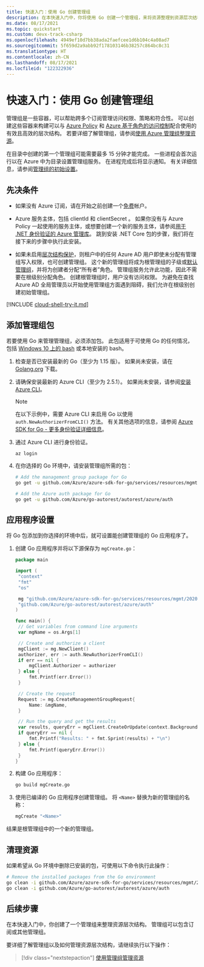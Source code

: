 ```yaml
---
title: 快速入门：使用 Go 创建管理组
description: 在本快速入门中，你将使用 Go 创建一个管理组，来将资源整理到资源层次结构中。
ms.date: 08/17/2021
ms.topic: quickstart
ms.custom: devx-track-csharp
ms.openlocfilehash: 4949ef10d7bb38ada2faefcee1d6b104c4a08ad7
ms.sourcegitcommit: 5f659d2a9abb92f178103146b38257c864bc8c31
ms.translationtype: HT
ms.contentlocale: zh-CN
ms.lasthandoff: 08/17/2021
ms.locfileid: "122322936"
---
```

# <a name="quickstart-create-a-management-group-with-go"></a>快速入门：使用 Go 创建管理组

管理组是一些容器，可以帮助跨多个订阅管理访问权限、策略和符合性。 可以创建这些容器来构建可以与 [Azure Policy](../policy/overview.md) 和 [Azure 基于角色的访问控制](../../role-based-access-control/overview.md)配合使用的有效且高效的层次结构。 若要详细了解管理组，请参阅[使用 Azure 管理组整理资源](overview.md)。

在目录中创建的第一个管理组可能需要最多 15 分钟才能完成。 一些进程会首次运行以在 Azure 中为目录设置管理组服务。 在进程完成后将显示通知。 有关详细信息，请参阅[管理组的初始设置](./overview.md#initial-setup-of-management-groups)。

## <a name="prerequisites"></a>先决条件

- 如果没有 Azure 订阅，请在开始之前创建一个[免费](https://azure.microsoft.com/free/)帐户。

- Azure 服务主体，包括 clientId 和 clientSecret 。 如果你没有与 Azure Policy 一起使用的服务主体，或想要创建一个新的服务主体，请参阅[用于 .NET 身份验证的 Azure 管理库](/dotnet/azure/sdk/authentication#mgmt-auth)。
  跳到安装 .NET Core 包的步骤，我们将在接下来的步骤中执行此安装。

- 如果未启用[层次结构保护](./how-to/protect-resource-hierarchy.md#setting---require-authorization)，则租户中的任何 Azure AD 用户即使未分配有管理组写入权限，也可创建管理组。 这个新的管理组将成为根管理组的子级或[默认管理组](./how-to/protect-resource-hierarchy.md#setting---default-management-group)，并将为创建者分配“所有者”角色。 管理组服务允许此功能，因此不需要在根级别分配角色。 创建根管理组时，用户没有访问权限。 为避免在查找 Azure AD 全局管理员以开始使用管理组方面遇到阻碍，我们允许在根级别创建初始管理组。

[!INCLUDE [cloud-shell-try-it.md](../../../includes/cloud-shell-try-it.md)]

## <a name="add-the-management-group-package"></a>添加管理组包

若要使用 Go 来管理管理组，必须添加包。 此包适用于可使用 Go 的任何情况，包括 [Windows 10 上的 bash](/windows/wsl/install-win10) 或本地安装的 bash。

1. 检查是否已安装最新的 Go（至少为 1.15 版）。 如果尚未安装，请在 [Golang.org](https://golang.org/dl/) 下载。

1. 请确保安装最新的 Azure CLI（至少为 2.5.1）。 如果尚未安装，请参阅[安装 Azure CLI](/cli/azure/install-azure-cli)。

   > [!NOTE]
   > 在以下示例中，需要 Azure CLI 来启用 Go 以使用 `auth.NewAuthorizerFromCLI()` 方法。 有关其他选项的信息，请参阅 [Azure SDK for Go - 更多身份验证详细信息](https://github.com/Azure/azure-sdk-for-go#more-authentication-details)。

1. 通过 Azure CLI 进行身份验证。

   ```azurecli
   az login
   ```

1. 在你选择的 Go 环境中，请安装管理组所需的包：

   ```bash
   # Add the management group package for Go
   go get -u github.com/Azure/azure-sdk-for-go/services/resources/mgmt/2020-05-01/managementgroups

   # Add the Azure auth package for Go
   go get -u github.com/Azure/go-autorest/autorest/azure/auth
   ```

## <a name="application-setup"></a>应用程序设置

将 Go 包添加到你选择的环境中后，就可设置能创建管理组的 Go 应用程序了。

1. 创建 Go 应用程序并将以下源保存为 `mgCreate.go`：

   ```go
   package main

   import (
    "context"
    "fmt"
    "os"

    mg "github.com/Azure/azure-sdk-for-go/services/resources/mgmt/2020-05-01/managementgroups"
    "github.com/Azure/go-autorest/autorest/azure/auth"
   )

   func main() {
    // Get variables from command line arguments
    var mgName = os.Args[1]

    // Create and authorize a client
    mgClient := mg.NewClient()
    authorizer, err := auth.NewAuthorizerFromCLI()
    if err == nil {
        mgClient.Authorizer = authorizer
    } else {
        fmt.Printf(err.Error())
    }

    // Create the request
    Request := mg.CreateManagementGroupRequest{
        Name: &mgName,
    }

    // Run the query and get the results
    var results, queryErr = mgClient.CreateOrUpdate(context.Background(), mgName, Request, "no-cache")
    if queryErr == nil {
        fmt.Printf("Results: " + fmt.Sprint(results) + "\n")
    } else {
        fmt.Printf(queryErr.Error())
    }
   }
   ```

1. 构建 Go 应用程序：

   ```bash
   go build mgCreate.go
   ```

1. 使用已编译的 Go 应用程序创建管理组。 将 `<Name>` 替换为新的管理组的名称：

   ```bash
   mgCreate "<Name>"
   ```

结果是根管理组中的一个新的管理组。

## <a name="clean-up-resources"></a>清理资源

如果希望从 Go 环境中删除已安装的包，可使用以下命令执行此操作：

```bash
# Remove the installed packages from the Go environment
go clean -i github.com/Azure/azure-sdk-for-go/services/resources/mgmt/2020-05-01/managementgroups
go clean -i github.com/Azure/go-autorest/autorest/azure/auth
```

## <a name="next-steps"></a>后续步骤

在本快速入门中，你创建了一个管理组来整理资源层次结构。 管理组可以包含订阅或其他管理组。

要详细了解管理组以及如何管理资源层次结构，请继续执行以下操作：

> [!div class="nextstepaction"]
> [使用管理组管理资源](./manage.md)
